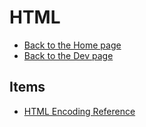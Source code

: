# HTML

- [Back to the Home page](../../README.md)
- [Back to the Dev page](../README.md)

## Items
- [HTML Encoding Reference](HTML%20Encoding%20Reference.md)
